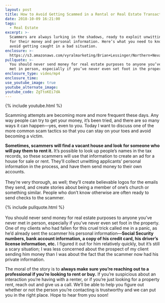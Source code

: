 ```yaml
---
layout: post
title: How to Avoid Getting Scammed in a Rental or Real Estate Transaction
date: 2018-10-09 16:21:00
tags:
  - Real Estate
excerpt: >-
  Scammers are always lurking in the shadows, ready to exploit unwitting people
  for their money and personal information. Here’s what you need to know to
  avoid getting caught in a bad situation.
enclosure: >-
  https://s3.amazonaws.com/vyralmarketing/Brian+Lessinger/Northern+Nevada+Real+Estate-+How+to+Avoid+Getting+Scammed+in+a+Rental+or+Real+Estate+Transaction.mp4
pullquote: >-
  You should never send money for real estate purposes to anyone you’ve never
  met in person, especially if you’ve never even set foot in the property.
enclosure_type: video/mp4
enclosure_time:
use_youtube_image: true
youtube_alternate_image:
youtube_code: ZgTtoKEi7dA
---
```


{% include youtube.html %}

Scamming attempts are becoming more and more frequent these days. Any way people can try to get your money, it’s been tried, and there are so many ways it can happen—yes, even to you. Today I want to discuss one of the more common scam tactics so that you can stay on your toes and avoid becoming a victim.

**Sometimes, scammers will find a vacant house and look for someone who will pay them to rent it.** It’s possible to look up people’s names in the tax records, so these scammers will use that information to create an ad for a house for sale or rent. They’ll collect unwitting applicants’ personal information in the process, and have them send money to their own accounts.<br><br>They’re very thorough, as well; they’ll create believable logos for the emails they send, and create stories about being a member of one’s church or something similar. People who don’t know otherwise are often ready to send checks to the scammer.

{% include pullquote.html %}<br><br>You should never send money for real estate purposes to anyone you’ve never met in person, especially if you’ve never even set foot in the property. One of my clients who had fallen for this cruel trick called me in a panic, as he’d already sent the scammer his personal information—**Social Security numbers, bank account information, a copy of his credit card, his driver’s license information, etc.** I figured it out for him relatively quickly, but it’s still a scary situation; I was less concerned about the prospect of my client sending him money than I was about the fact that the scammer now had his private information.

The moral of the story is to **always make sure you’re reaching out to a professional if you’re looking to rent or buy.** If you’re suspicious about an interaction you’re having with a renter, or if you’re just looking for a property rent, reach out and give us a call. We’ll be able to help you figure out whether or not the person you’re contacting is trustworthy and we can put you in the right place. Hope to hear from you soon!

&nbsp;